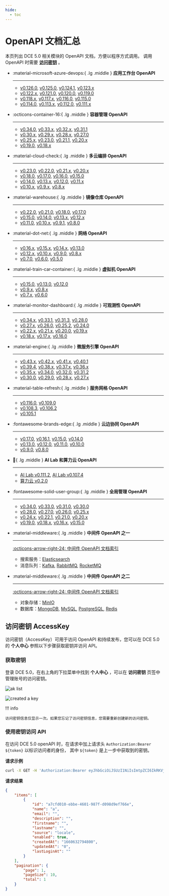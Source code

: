 ```yaml
---
hide:
  - toc
---
```


# OpenAPI 文档汇总

本页列出 DCE 5.0 相关模块的 OpenAPI 文档，方便以程序方式调用。
调用 OpenAPI 时需要 **[访问密钥](#accesskey)** 。

<div class="grid cards" markdown>

-   :material-microsoft-azure-devops:{ .lg .middle } __应用工作台 OpenAPI__

    ---

    - [v0.126.0](./amamba/v0.126.0.md), [v0.125.0](./amamba/v0.125.0.md), [v0.124.1](./amamba/v0.124.1.md), [v0.123.x](./amamba/v0.123.0.md)
    - [v0.122.x](./amamba/v0.122.0.md), [v0.121.0](./amamba/v0.121.0.md), [v0.120.0](./amamba/v0.120.0.md), [v0.119.0](./amamba/v0.119.0.md)
    - [v0.118.x](./amamba/v0.118.0.md), [v0.117.x](./amamba/v0.117.0.md), [v0.116.0](./amamba/v0.116.0.md), [v0.115.0](./amamba/v0.115.0.md)
    - [v0.114.0](./amamba/v0.114.0.md), [v0.113.x](./amamba/v0.113.0.md), [v0.112.0](./amamba/v0.112.0.md), [v0.111.x](./amamba/v0.111.0.md)

-   :octicons-container-16:{ .lg .middle } __容器管理 OpenAPI__

    ---

    - [v0.34.0](./kpanda/v0.34.0.md), [v0.33.x](./kpanda/v0.33.0.md), [v0.32.x](./kpanda/v0.32.0.md), [v0.31.1](./kpanda/v0.31.1.md)
    - [v0.30.x](./kpanda/v0.30.1.md), [v0.29.x](./kpanda/v0.29.0.md), [v0.28.x](./kpanda/v0.28.0.md), [v0.27.0](./kpanda/v0.27.0.md)
    - [v0.25.x](./kpanda/v0.25.0.md), [v0.23.0](./kpanda/v0.23.0.md), [v0.21.1](./kpanda/v0.21.1.md), [v0.20.x](./kpanda/v0.20.0.md)
    - [v0.19.0](./kpanda/v0.19.0.md), [v0.18.x](./kpanda/v0.18.0.md)

-   :material-cloud-check:{ .lg .middle } __多云编排 OpenAPI__

    ---

    - [v0.23.0](./kairship/v0.23.0.md), [v0.22.0](./kairship/v0.22.0.md), [v0.21.x](./kairship/v0.21.0.md), [v0.20.x](./kairship/v0.20.0.md)
    - [v0.18.0](./kairship/v0.18.0.md), [v0.17.0](./kairship/v0.17.0.md), [v0.16.0](./kairship/v0.16.0.md), [v0.15.0](./kairship/v0.15.0.md)
    - [v0.14.0](./kairship/v0.14.0.md), [v0.13.x](./kairship/v0.13.0.md), [v0.12.0](./kairship/v0.12.0.md), [v0.11.x](./kairship/v0.11.0.md)
    - [v0.10.x](./kairship/v0.10.0.md), [v0.9.x](./kairship/v0.9.0.md), [v0.8.x](./kairship/v0.8.0.md)

-   :material-warehouse:{ .lg .middle } __镜像仓库 OpenAPI__

    ---

    - [v0.22.0](./kangaroo/v0.22.0.md), [v0.21.0](./kangaroo/v0.21.0.md), [v0.18.0](./kangaroo/v0.18.0.md), [v0.17.0](./kangaroo/v0.17.0.md)
    - [v0.15.0](./kangaroo/v0.15.0.md), [v0.14.0](./kangaroo/v0.14.0.md), [v0.13.x](./kangaroo/v0.13.0.md), [v0.12.x](./kangaroo/v0.12.0.md)
    - [v0.11.0](./kangaroo/v0.11.0.md), [v0.10.x](./kangaroo/v0.10.0.md), [v0.9.1](./kangaroo/v0.9.1.md), [v0.8.0](./kangaroo/v0.8.0.md)

-   :material-dot-net:{ .lg .middle } __网络 OpenAPI__

    ---

    - [v0.16.x](./spidernet/v0.16.0.md), [v0.15.x](./spidernet/v0.15.0.md), [v0.14.x](./spidernet/v0.14.0.md), [v0.13.0](./spidernet/v0.13.0.md)
    - [v0.12.x](./spidernet/v0.12.0.md), [v0.10.x](./spidernet/v0.10.0.md), [v0.9.0](./spidernet/v0.9.0.md), [v0.8.x](./spidernet/v0.8.0.md)
    - [v0.7.0](./spidernet/v0.7.0.md), [v0.6.0](./spidernet/v0.6.0.md), [v0.5.0](./spidernet/v0.5.0.md)

-   :material-train-car-container:{ .lg .middle } __虚拟机 OpenAPI__

    ---

    - [v0.15.0](./virtnest/v0.15.0.md), [v0.13.0](./virtnest/v0.13.0.md), [v0.12.0](./virtnest/v0.12.0.md)
    - [v0.9.x](./virtnest/v0.8.0.md), [v0.8.x](./virtnest/v0.8.0.md)
    - [v0.7.x](./virtnest/v0.7.0.md), [v0.6.0](./virtnest/v0.6.0.md)

-   :material-monitor-dashboard:{ .lg .middle } __可观测性 OpenAPI__

    ---

    - [v0.34.x](./insight/v0.34.0.md), [v0.33.1](./insight/v0.33.1.md), [v0.31.3](./insight/v0.31.3.md), [v0.28.0](./insight/v0.28.0.md)
    - [v0.27.x](./insight/v0.27.0.md), [v0.26.0](./insight/v0.26.0.md), [v0.25.2](./insight/v0.25.2.md), [v0.24.0](./insight/v0.24.0.md)
    - [v0.22.x](./insight/v0.22.0.md), [v0.21.x](./insight/v0.21.0.md), [v0.20.0](./insight/v0.20.0.md), [v0.19.x](./insight/v0.19.0.md)
    - [v0.18.x](./insight/v0.18.0.md), [v0.17.x](./insight/v0.17.0.md), [v0.16.0](./insight/v0.16.0.md)

-   :material-engine:{ .lg .middle } __微服务引擎 OpenAPI__

    ---

    - [v0.43.x](./skoala/v0.43.0.md), [v0.42.x](./skoala/v0.42.0.md), [v0.41.x](./skoala/v0.41.1.md), [v0.40.1](./skoala/v0.40.1.md)
    - [v0.39.4](./skoala/v0.39.4.md), [v0.38.x](./skoala/v0.38.1.md), [v0.37.x](./skoala/v0.37.0.md), [v0.36.x](./skoala/v0.36.0.md)
    - [v0.35.x](./skoala/v0.35.0.md), [v0.34.0](./skoala/v0.34.0.md), [v0.32.0](./skoala/v0.32.0.md), [v0.31.2](./skoala/v0.31.2.md)
    - [v0.30.0](./skoala/v0.30.0.md), [v0.29.0](./skoala/v0.29.0.md), [v0.28.x](./skoala/v0.28.0.md), [v0.27.x](./skoala/v0.27.0.md)

-   :material-table-refresh:{ .lg .middle } __服务网格 OpenAPI__

    ---

    - [v0.116.0](./mspider/v0.116.0.md), [v0.109.0](./mspider/v0.109.0.md)
    - [v0.108.3](./mspider/v0.108.3.md), [v0.106.2](./mspider/v0.106.2.md)
    - [v0.105.1](./mspider/v0.105.1.md)

-   :fontawesome-brands-edge:{ .lg .middle } __云边协同 OpenAPI__

    ---

    - [v0.17.0](./kant/v0.17.0.md), [v0.16.1](./kant/v0.16.1.md), [v0.15.0](./kant/v0.15.0.md), [v0.14.0](./kant/v0.14.0.md)
    - [v0.13.0](./kant/v0.13.0.md), [v0.12.0](./kant/v0.12.0.md), [v0.11.0](./kant/v0.11.0.md), [v0.10.0](./kant/v0.10.0.md)
    - [v0.9.0](./kant/v0.9.0.md), [v0.8.0](./kant/v0.8.0.md)

-   :robot:{ .lg .middle } __AI Lab 和算力云 OpenAPI__

    ---

    - [AI Lab v0.111.2](./baize/v0.111.2.md), [AI Lab v0.107.4](./baize/v0.107.4.md)
    - [算力云 v0.2.0](./zestu/v0.2.0.md)

-   :fontawesome-solid-user-group:{ .lg .middle } __全局管理 OpenAPI__

    ---

    - [v0.34.0](./ghippo/v0.34.0.md), [v0.33.0](./ghippo/v0.33.0.md), [v0.31.0](./ghippo/v0.31.0.md), [v0.30.0](./ghippo/v0.30.0.md)
    - [v0.28.0](./ghippo/v0.28.0.md), [v0.27.0](./ghippo/v0.27.0.md), [v0.26.0](./ghippo/v0.26.0.md), [v0.25.x](./ghippo/v0.25.0.md)
    - [v0.24.x](./ghippo/v0.24.0.md), [v0.22.1](./ghippo/v0.22.1.md), [v0.21.0](./ghippo/v0.21.0.md), [v0.20.x](./ghippo/v0.20.0.md)
    - [v0.19.0](./ghippo/v0.19.0.md), [v0.18.x](./ghippo/v0.18.0.md), [v0.16.x](./ghippo/v0.16.0.md), [v0.15.0](./ghippo/v0.15.0.md)

-   :material-middleware:{ .lg .middle } __中间件 OpenAPI 之一__

    ---

    [:octicons-arrow-right-24: 中间件 OpenAPI 文档索引](./midware.md)

    - 搜索服务：[Elasticsearch](./mcamel/elasticsearch/elasticsearch-v0.7.0.md)
    - 消息队列：[Kafka](./mcamel/kafka/kafka-v0.5.0.md),
      [RabbitMQ](./mcamel/rabbitmq/rabbitmq-v0.10.0.md),
      [RocketMQ](./mcamel/rocketmq/rocketmq-v0.1.1.md)

-   :material-middleware:{ .lg .middle } __中间件 OpenAPI 之二__

    ---

    [:octicons-arrow-right-24: 中间件 OpenAPI 文档索引](./midware.md)

    - 对象存储：[MinIO](./mcamel/minio/minio-v0.5.0.md)
    - 数据库：[MongoDB](./mcamel/mongodb/mongodb-v0.1.0.md),
      [MySQL](./mcamel/mysql/mysql-v0.10.0.md),
      [PostgreSQL](./mcamel/postgresql/postgresql-v0.1.0.md),
      [Redis](./mcamel/redis/redis-v0.7.0.md)

</div>

## 访问密钥 AccessKey

访问密钥（AccessKey）可用于访问 OpenAPI 和持续发布，您可以在 DCE 5.0 的 **个人中心** 参照以下步骤获取密钥并访问 API。

### 获取密钥

登录 DCE 5.0，在右上角的下拉菜单中找到 __个人中心__ ，可以在 __访问密钥__ 页签中管理账号的访问密钥。

![ak list](https://docs.daocloud.io/daocloud-docs-images/docs/ghippo/images/platform02.png)

![created a key](https://docs.daocloud.io/daocloud-docs-images/docs/ghippo/images/platform03.png)

!!! info

    访问密钥信息仅显示一次。如果您忘记了访问密钥信息，您需要重新创建新的访问密钥。

### 使用密钥访问 API

在访问 DCE 5.0 openAPI 时，在请求中加上请求头 `Authorization:Bearer ${token}` 以标识访问者的身份，
其中 `${token}` 是上一步中获取到的密钥。

**请求示例**

```bash
curl -X GET -H 'Authorization:Bearer eyJhbGciOiJSUzI1NiIsImtpZCI6IkRKVjlBTHRBLXZ4MmtQUC1TQnVGS0dCSWc1cnBfdkxiQVVqM2U3RVByWnMiLCJ0eXAiOiJKV1QifQ.eyJleHAiOjE2NjE0MTU5NjksImlhdCI6MTY2MDgxMTE2OSwiaXNzIjoiZ2hpcHBvLmlvIiwic3ViIjoiZjdjOGIxZjUtMTc2MS00NjYwLTg2MWQtOWI3MmI0MzJmNGViIiwicHJlZmVycmVkX3VzZXJuYW1lIjoiYWRtaW4iLCJncm91cHMiOltdfQ.RsUcrAYkQQ7C6BxMOrdD3qbBRUt0VVxynIGeq4wyIgye6R8Ma4cjxG5CbU1WyiHKpvIKJDJbeFQHro2euQyVde3ygA672ozkwLTnx3Tu-_mB1BubvWCBsDdUjIhCQfT39rk6EQozMjb-1X1sbLwzkfzKMls-oxkjagI_RFrYlTVPwT3Oaw-qOyulRSw7Dxd7jb0vINPq84vmlQIsI3UuTZSNO5BCgHpubcWwBss-Aon_DmYA-Et_-QtmPBA3k8E2hzDSzc7eqK0I68P25r9rwQ3DeKwD1dbRyndqWORRnz8TLEXSiCFXdZT2oiMrcJtO188Ph4eLGut1-4PzKhwgrQ' https://demo-dev.daocloud.io/apis/ghippo.io/v1alpha1/users?page=1&pageSize=10 -k
```

**请求结果**

```json
{
    "items": [
        {
            "id": "a7cfd010-ebbe-4601-987f-d098d9ef766e",
            "name": "a",
            "email": "",
            "description": "",
            "firstname": "",
            "lastname": "",
            "source": "locale",
            "enabled": true,
            "createdAt": "1660632794800",
            "updatedAt": "0",
            "lastLoginAt": ""
        }
    ],
    "pagination": {
        "page": 1,
        "pageSize": 10,
        "total": 1
    }
}
```
